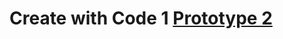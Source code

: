 # Create with Code 1 [Prototype 2][]

[prototype 2]: <https://learn.unity.com/project/unit-2-basic-gameplay>
